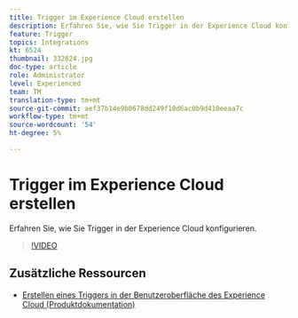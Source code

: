 ```yaml
---
title: Trigger im Experience Cloud erstellen
description: Erfahren Sie, wie Sie Trigger in der Experience Cloud konfigurieren.
feature: Trigger
topics: Integrations
kt: 6524
thumbnail: 332624.jpg
doc-type: article
role: Administrator
level: Experienced
team: TM
translation-type: tm+mt
source-git-commit: aef37b14e9b0678dd249f10d6ac0b9d410eeaa7c
workflow-type: tm+mt
source-wordcount: '54'
ht-degree: 5%

---
```



# Trigger im Experience Cloud erstellen

Erfahren Sie, wie Sie Trigger in der Experience Cloud konfigurieren.

>[!VIDEO](https://video.tv.adobe.com/v/332624?quality=12)

## Zusätzliche Ressourcen

* [Erstellen eines Triggers in der Benutzeroberfläche des Experience Cloud (Produktdokumentation)](https://experienceleague.adobe.com/docs/campaign-standard/using/integrating-with-adobe-cloud/working-with-campaign-and-triggers/configuring-triggers-in-experience-cloud.html?lang=en#creating-a-trigger-in-the-experience-cloud-interface)
